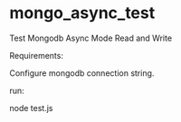 # mongo_async_test
Test Mongodb Async Mode Read and Write

Requirements:


Configure mongodb connection string.


run:

node test.js
